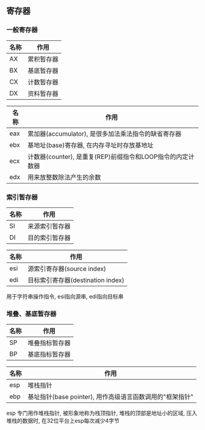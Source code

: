<!--
 * @Description: 
 * @Version: 1.0
 * @Author: daLao
 * @Email: dalao@xxx.com
 * @Date: 2022-10-05 12:34:42
 * @LastEditors: daLao
 * @LastEditTime: 2022-10-05 12:51:26
-->

## 寄存器


### 一般寄存器

| 名称 | 作用       |
| ---- | ---------- |
| AX   | 累积暂存器 |
| BX   | 基底暂存器 |
| CX   | 计数暂存器 |
| DX   | 资料暂存器 |


| 名称 | 作用                                                       |
| ---- | ---------------------------------------------------------- |
| eax  | 累加器(accumulator), 是很多加法乘法指令的缺省寄存器        |
| ebx  | 基地址(base)寄存器, 在内存寻址时存放基地址                 |
| ecx  | 计数器(counter), 是重复(REP)前缀指令和LOOP指令的内定计数器 |
| edx  | 用来放整数除法产生的余数                                   |



### 索引暂存器

| 名称 | 作用           |
| ---- | -------------- |
| SI   | 来源索引暂存器 |
| DI   | 目的索引暂存器 |


| 名称 | 作用                              |
| ---- | --------------------------------- |
| esi  | 源索引寄存器(source index)        |
| edi  | 目标索引寄存器(destination index) |


用于字符串操作指令, esi指向源串, edi指向目标串

### 堆叠、基底暂存器

| 名称 | 作用           |
| ---- | -------------- |
| SP   | 堆叠指标暂存器 |
| BP   | 基底指标暂存器 |


| 名称 | 作用                                                     |
| ---- | -------------------------------------------------------- |
| esp  | 堆栈指针                                                 |
| ebp  | 基址指针(base pointer), 用作高级语言函数调用的"框架指针" |

esp 专门用作堆栈指针, 被形象地称为栈顶指针, 堆栈的顶部是地址小的区域, 压入堆栈的数据时, 在32位平台上esp每次减少4字节
